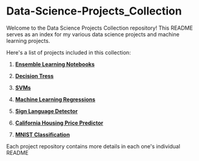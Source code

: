 # Data-Science-Projects_Collection

Welcome to the Data Science Projects Collection repository! This README serves as an index for my various data science projects and machine learning projects.

Here's a list of projects included in this collection:

1. **[Ensemble Learning Notebooks](https://github.com/Zane-dev16/Ensemble-Learning-Notebooks)**

2. **[Decision Tress](https://github.com/Zane-dev16/Decision-Trees)**

3. **[SVMs](https://github.com/Zane-dev16/Support-Vector-Machines)**

4. **[Machine Learning Regressions](https://github.com/Zane-dev16/ML-Regression-Notebooks)**

5. **[Sign Language Detector](https://github.com/Zane-dev16/Sign-Language-Detector)**

6. **[California Housing Price Predictor](https://github.com/Zane-dev16/California-Housing-ML)**

7.  **[MNIST Classification](https://github.com/Zane-dev16/Classifying-the-MNIST)**

Each project repository contains more details in each one's individual README
